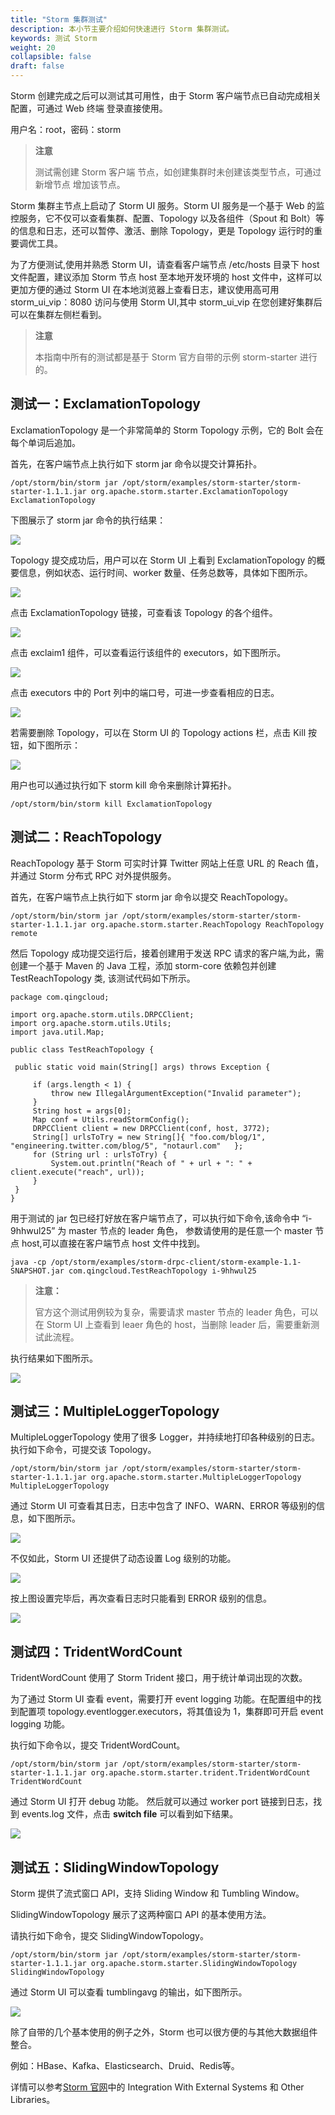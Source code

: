 ```yaml
---
title: "Storm 集群测试"
description: 本小节主要介绍如何快速进行 Storm 集群测试。 
keywords: 测试 Storm
weight: 20
collapsible: false
draft: false
---
```


Storm 创建完成之后可以测试其可用性，由于 Storm 客户端节点已自动完成相关配置，可通过 Web 终端 登录直接使用。

用户名：root，密码：storm

> **注意**
>
> 测试需创建 Storm 客户端 节点，如创建集群时未创建该类型节点，可通过 新增节点 增加该节点。

Storm 集群主节点上启动了 Storm UI 服务。Storm UI 服务是一个基于 Web 的监控服务，它不仅可以查看集群、配置、Topology 以及各组件（Spout 和 Bolt）等的信息和日志，还可以暂停、激活、删除 Topology，更是 Topology 运行时的重要调优工具。

为了方便测试,使用并熟悉 Storm UI，请查看客户端节点 /etc/hosts 目录下 host 文件配置，建议添加 Storm 节点 host 至本地开发环境的 host 文件中，这样可以更加方便的通过 Storm UI 在本地浏览器上查看日志，建议使用高可用 storm_ui_vip：8080 访问与使用 Storm UI,其中 storm_ui_vip 在您创建好集群后可以在集群左侧栏看到。

> **注意**
>
> 本指南中所有的测试都是基于 Storm 官方自带的示例 storm-starter 进行的。

## 测试一：ExclamationTopology

ExclamationTopology 是一个非常简单的 Storm Topology 示例，它的 Bolt 会在每个单词后追加。

首先，在客户端节点上执行如下 storm jar 命令以提交计算拓扑。

```
/opt/storm/bin/storm jar /opt/storm/examples/storm-starter/storm-starter-1.1.1.jar org.apache.storm.starter.ExclamationTopology ExclamationTopology
```

下图展示了 storm jar 命令的执行结果：

![](../../_images/ExclamationTopology-Submission.png)

Topology 提交成功后，用户可以在 Storm UI 上看到 ExclamationTopology 的概要信息，例如状态、运行时间、worker 数量、任务总数等，具体如下图所示。

![](../../_images/ExclamationTopology-Summary.png)

点击 ExclamationTopology 链接，可查看该 Topology 的各个组件。

![](../../_images/ExclamationTopology-Components.png)

点击 exclaim1 组件，可以查看运行该组件的 executors，如下图所示。

![](../../_images/ExclamationTopology-Exclaim1.png)

点击 executors 中的 Port 列中的端口号，可进一步查看相应的日志。

![](../../_images/ExclamationTopology-Log.png)

若需要删除 Topology，可以在 Storm UI 的 Topology actions 栏，点击 Kill 按钮，如下图所示：

![](../../_images/ExclamationTopology-UI-Kill.png)

用户也可以通过执行如下 storm kill 命令来删除计算拓扑。

```
/opt/storm/bin/storm kill ExclamationTopology
```

## 测试二：ReachTopology

ReachTopology 基于 Storm 可实时计算 Twitter 网站上任意 URL 的 Reach 值，并通过 Storm 分布式 RPC 对外提供服务。

首先，在客户端节点上执行如下 storm jar 命令以提交 ReachTopology。

```
/opt/storm/bin/storm jar /opt/storm/examples/storm-starter/storm-starter-1.1.1.jar org.apache.storm.starter.ReachTopology ReachTopology remote
```

然后 Topology 成功提交运行后，接着创建用于发送 RPC 请求的客户端,为此，需创建一个基于 Maven 的 Java 工程，添加 storm-core 依赖包并创建 TestReachTopology 类, 该测试代码如下所示。

```
package com.qingcloud;

import org.apache.storm.utils.DRPCClient;
import org.apache.storm.utils.Utils;
import java.util.Map;

public class TestReachTopology {

 public static void main(String[] args) throws Exception {

     if (args.length < 1) {
         throw new IllegalArgumentException("Invalid parameter");
     }
     String host = args[0];
     Map conf = Utils.readStormConfig();
     DRPCClient client = new DRPCClient(conf, host, 3772);
     String[] urlsToTry = new String[]{ "foo.com/blog/1", "engineering.twitter.com/blog/5", "notaurl.com"   };
     for (String url : urlsToTry) {
         System.out.println("Reach of " + url + ": " + client.execute("reach", url));
     }
 }
}
```

用于测试的 jar 包已经打好放在客户端节点了，可以执行如下命令,该命令中 “i-9hhwul25” 为 master 节点的 leader 角色， 参数请使用的是任意一个 master 节点 host,可以直接在客户端节点 host 文件中找到。

```
java -cp /opt/storm/examples/storm-drpc-client/storm-example-1.1-SNAPSHOT.jar com.qingcloud.TestReachTopology i-9hhwul25
```

> **注意：**
>
> 官方这个测试用例较为复杂，需要请求 master 节点的 leader 角色，可以在 Storm UI 上查看到 leaer 角色的 host，当删除 leader 后，需要重新测试此流程。

执行结果如下图所示。

![](../../_images/rpc_result.png)

## 测试三：MultipleLoggerTopology

MultipleLoggerTopology 使用了很多 Logger，并持续地打印各种级别的日志。执行如下命令，可提交该 Topology。

```
/opt/storm/bin/storm jar /opt/storm/examples/storm-starter/storm-starter-1.1.1.jar org.apache.storm.starter.MultipleLoggerTopology MultipleLoggerTopology
```

通过 Storm UI 可查看其日志，日志中包含了 INFO、WARN、ERROR 等级别的信息，如下图所示。

![](../../_images/MultipleLoggerTopology-ALL-Level.png)

不仅如此，Storm UI 还提供了动态设置 Log 级别的功能。

![](../../_images/ui-set-log-level.png)

按上图设置完毕后，再次查看日志时只能看到 ERROR 级别的信息。

![](../../_images/MultipleLoggerTopology-Error-Level.png)

## 测试四：TridentWordCount

TridentWordCount 使用了 Storm Trident 接口，用于统计单词出现的次数。

为了通过 Storm UI 查看 event，需要打开 event logging 功能。在配置组中的找到配置项 topology.eventlogger.executors，将其值设为 1，集群即可开启 event logging 功能。

执行如下命令以，提交 TridentWordCount。

```
/opt/storm/bin/storm jar /opt/storm/examples/storm-starter/storm-starter-1.1.1.jar org.apache.storm.starter.trident.TridentWordCount TridentWordCount
```

通过 Storm UI 打开 debug 功能。 然后就可以通过 worker port 链接到日志，找到 events.log 文件，点击 **switch file** 可以看到如下结果。

![](../../_images/ui-debug-event.png)

## 测试五：SlidingWindowTopology

Storm 提供了流式窗口 API，支持 Sliding Window 和 Tumbling Window。

SlidingWindowTopology 展示了这两种窗口 API 的基本使用方法。

请执行如下命令，提交 SlidingWindowTopology。

```
/opt/storm/bin/storm jar /opt/storm/examples/storm-starter/storm-starter-1.1.1.jar org.apache.storm.starter.SlidingWindowTopology SlidingWindowTopology
```

通过 Storm UI 可以查看 tumblingavg 的输出，如下图所示。

![](../../_images/window-log.png)

除了自带的几个基本使用的例子之外，Storm 也可以很方便的与其他大数据组件整合。

例如：HBase、Kafka、Elasticsearch、Druid、Redis等。

详情可以参考[Storm 官网](http://storm.apache.org/)中的 Integration With External Systems 和 Other Libraries。
